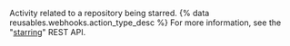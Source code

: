 Activity related to a repository being starred. {% data reusables.webhooks.action_type_desc %} For more information, see the "[starring](/v3/activity/starring/)" REST API.